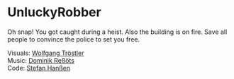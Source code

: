 # UnluckyRobber

Oh snap! You got caught during a heist. 
Also the building is on fire. 
Save all people to convince the police to set you free.

Visuals: [Wolfgang Tröstler](http://i-illustrate.de/)  
Music: [Dominik Reßöts](https://www.facebook.com/dssp.music/)  
Code: [Stefan Hanßen](https://bitowl.de/) 
